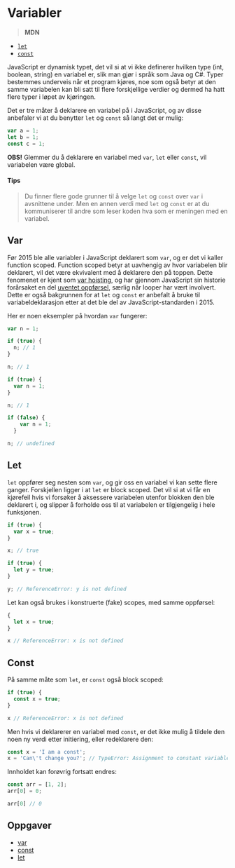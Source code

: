 # Variabler

> **MDN**
* [`let`](https://developer.mozilla.org/en-US/docs/Web/JavaScript/Reference/Statements/let)
* [`const`](https://developer.mozilla.org/en-US/docs/Web/JavaScript/Reference/Statements/const)


JavaScript er dynamisk typet, det vil si at vi ikke definerer hvilken type (int, boolean, string) en variabel er, slik man gjør i språk som Java og C#. Typer bestemmes underveis når et program kjøres, noe som også betyr at den samme variabelen kan bli satt til flere forskjellige verdier og dermed ha hatt flere typer i løpet av kjøringen.

Det er tre måter å deklarere en variabel på i JavaScript, og av disse anbefaler vi at du benytter `let` og `const` så langt det er mulig:

```javascript
var a = 1;
let b = 1;
const c = 1;
```
**OBS!** Glemmer du å deklarere en variabel med `var`, `let` eller `const`, vil variabelen være global.

#### Tips
> Du finner flere gode grunner til å velge `let` og `const` over `var` i avsnittene under. Men en annen verdi med `let` og `const` er at du kommuniserer til andre som leser koden hva som er meningen med en variabel.

## Var
Før 2015 ble alle variabler i JavaScript deklarert som `var`, og er det vi kaller function scoped. Function scoped betyr at uavhengig av hvor variabelen blir deklarert, vil det være ekvivalent med å deklarere den på toppen. Dette fenomenet er kjent som [var hoisting](https://developer.mozilla.org/en-US/docs/Web/JavaScript/Reference/Statements/var#var_hoisting), og har gjennom JavaScript sin historie forårsaket en del [uventet oppførsel](http://ignaciothayer.com/post/a-dangerous-example-of-javascript-hoisting/), særlig når looper har vært involvert. Dette er også bakgrunnen for at `let` og `const` er anbefalt å bruke til variabeldeklarasjon etter at det ble del av JavaScript-standarden i 2015.

Her er noen eksempler på hvordan `var` fungerer:
```javascript
var n = 1;

if (true) {
  n; // 1
}

n; // 1
```
```javascript
if (true) {
  var n = 1;
}

n; // 1
```
```javascript
if (false) {
    var n = 1;
  }

n; // undefined
```


## Let

`let` oppfører seg nesten som `var`, og gir oss en variabel vi kan sette flere ganger. Forskjellen ligger i at `let` er block scoped. Det vil si at vi får en kjørefeil hvis vi forsøker å aksessere variabelen utenfor blokken den ble deklarert i, og slipper å forholde oss til at variabelen er tilgjengelig i hele funksjonen.

```javascript
if (true) {
  var x = true;
}

x; // true

if (true) {
  let y = true;
}

y; // ReferenceError: y is not defined
```

Let kan også brukes i konstruerte (fake) scopes, med samme oppførsel:
```javascript
{
  let x = true;
}

x // ReferenceError: x is not defined
```

## Const
På samme måte som `let`, er `const` også block scoped:

```javascript
if (true) {
  const x = true;
}

x // ReferenceError: x is not defined
```

Men hvis vi deklarerer en variabel med `const`, er det ikke mulig å tildele den noen ny verdi etter initiering, eller redeklarere den:

```javascript
const x = 'I am a const';
x = 'Can\'t change you?'; // TypeError: Assignment to constant variable.
```
Innholdet kan forøvrig fortsatt endres:

```javascript
const arr = [1, 2];
arr[0] = 0;

arr[0] // 0
```

## Oppgaver
* [var](http://jsbin.com/vivipur/4/edit?js,console)
* [const](http://tddbin.com/#?kata=es6/language/block-scoping/const)
* [let](http://tddbin.com/#?kata=es6/language/block-scoping/let)
